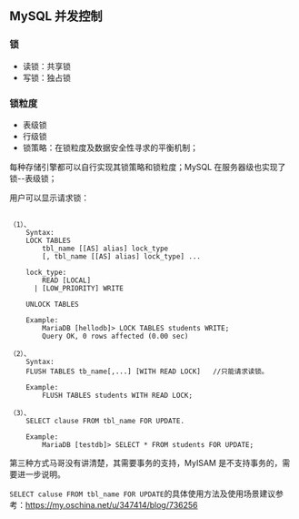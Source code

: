 ## MySQL 并发控制

### 锁

- 读锁：共享锁
- 写锁：独占锁

### 锁粒度

- 表级锁
- 行级锁
- 锁策略：在锁粒度及数据安全性寻求的平衡机制；

每种存储引擎都可以自行实现其锁策略和锁粒度；MySQL 在服务器级也实现了锁--表级锁；

用户可以显示请求锁：
```

（1）、
    Syntax:
    LOCK TABLES
        tbl_name [[AS] alias] lock_type
        [, tbl_name [[AS] alias] lock_type] ...

    lock_type:
        READ [LOCAL]
      | [LOW_PRIORITY] WRITE

    UNLOCK TABLES

    Example:
        MariaDB [hellodb]> LOCK TABLES students WRITE;
        Query OK, 0 rows affected (0.00 sec)

（2）、
    Syntax:
    FLUSH TABLES tb_name[,...] [WITH READ LOCK]   //只能请求读锁。

    Example:
        FLUSH TABLES students WITH READ LOCK;

（3）、
    SELECT clause FROM tbl_name FOR UPDATE.  

    Example:
        MariaDB [testdb]> SELECT * FROM students FOR UPDATE;
```

第三种方式马哥没有讲清楚，其需要事务的支持，MyISAM 是不支持事务的，需要进一步说明。

`SELECT caluse FROM tbl_name FOR UPDATE`的具体使用方法及使用场景建议参考：<https://my.oschina.net/u/347414/blog/736256>